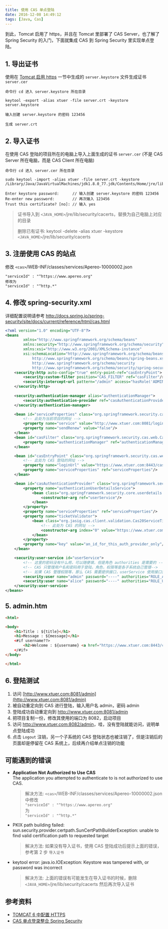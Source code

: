 ```yaml
---
title: 使用 CAS 单点登陆
date: 2016-12-08 14:49:12
tags: [Java, Cas]
---
```


到此，Tomcat 启用了 https，并且在 Tomcat 里部署了 CAS Server，也了解了 Spring Security 的入门，下面就集成 CAS 到 Spring Security 里实现单点登陆。

<!--more-->

## 1. 导出证书

使用在 [Tomcat 启用 https](/java-tomcat-https/) 一节中生成的 `server.keystore` 文件生成证书 `server.cer` 

```
命令行 cd 进入 server.keystore 所在目录

keytool -export -alias xtuer -file server.crt -keystore server.keystore

输入创建 server.keystore 的密码 123456

生成 server.crt
```

## 2. 导入证书

在使用 CAS 登陆的项目所在的电脑上导入上面生成的证书 `server.cer` (不是 CAS Server 所在电脑，而是 CAS Client 所在电脑)

```
命令行 cd 进入 server.cer 所在目录

sudo keytool -import -alias xtuer -file server.crt -keystore /Library/Java/JavaVirtualMachines/jdk1.8.0_77.jdk/Contents/Home/jre/lib/security/cacerts

Enter keystore password:      // 输入创建 server.keystore 的密码 123456
Re-enter new password:        // 再次输入 123456
Trust this certificate? [no]: // 输入 yes
```

> 证书导入到 `<JAVA_HOME>`/jre/lib/security/cacerts，替换为自己电脑上对应的目录 
>
> 删除已有证书: keytool -delete -alias xtuer -keystore `<JAVA_HOME>`/jre/lib/security/cacerts

## 3. 注册使用 CAS 的站点

修改 `<cas>`/WEB-INF/classes/services/Apereo-10000002.json

```
"serviceId" : "^https://www.apereo.org" 
修改为 
"serviceId" : "^http.*"
```

## 4. 修改 spring-security.xml

详细配置说明请参考 <http://docs.spring.io/spring-security/site/docs/current/reference/html/cas.html>

```xml
<?xml version="1.0" encoding="UTF-8"?>
<beans
        xmlns="http://www.springframework.org/schema/beans"
        xmlns:security="http://www.springframework.org/schema/security"
        xmlns:xsi="http://www.w3.org/2001/XMLSchema-instance"
        xsi:schemaLocation="http://www.springframework.org/schema/beans
            http://www.springframework.org/schema/beans/spring-beans.xsd
            http://www.springframework.org/schema/security
            http://www.springframework.org/schema/security/spring-security.xsd">
    <security:http auto-config="true" entry-point-ref="casEntryPoint">
        <security:custom-filter position="CAS_FILTER" ref="casFilter"/>
        <security:intercept-url pattern="/admin" access="hasRole('ADMIN')"/>
    </security:http>
  
    <security:authentication-manager alias="authenticationManager">
        <security:authentication-provider ref="casAuthenticationProvider"/>
    </security:authentication-manager>

    <bean id="serviceProperties" class="org.springframework.security.cas.ServiceProperties">
        <!-- 此处为当前项目的网址 -->
        <property name="service" value="http://www.xtuer.com:8081/login/cas"/>
        <property name="sendRenew" value="false"/>
    </bean>
    <bean id="casFilter" class="org.springframework.security.cas.web.CasAuthenticationFilter">
        <property name="authenticationManager" ref="authenticationManager"/>
    </bean>

    <bean id="casEntryPoint" class="org.springframework.security.cas.web.CasAuthenticationEntryPoint">
      	<!-- 此处为 CAS 登陆的网址 -->
        <property name="loginUrl" value="https://www.xtuer.com:8443/cas/login"/>
        <property name="serviceProperties" ref="serviceProperties"/>
    </bean>

    <bean id="casAuthenticationProvider" class="org.springframework.security.cas.authentication.CasAuthenticationProvider">
        <property name="authenticationUserDetailsService">
            <bean class="org.springframework.security.core.userdetails.UserDetailsByNameServiceWrapper">
                <constructor-arg ref="userService"/>
            </bean>
        </property>
        <property name="serviceProperties" ref="serviceProperties"/>
        <property name="ticketValidator">
            <bean class="org.jasig.cas.client.validation.Cas20ServiceTicketValidator">
                <!-- 此处为 CAS 的网址 -->
                <constructor-arg index="0" value="https://www.xtuer.com:8443/cas"/>
            </bean>
        </property>
        <property name="key" value="an_id_for_this_auth_provider_only"/>
    </bean>

    <security:user-service id="userService">
        <!-- 这里的密码没有什么用，可以随便填，但是角色 authorities 是需要的 -->
        <!-- CAS 只管理用户名和密码用于登陆，角色，权限等是各子系统自己管理-->
        <!-- 如果 CAS 管理权限等，那么 CAS 需要提供接口，userService 使用接口获取权限 -->
        <security:user name="admin" password="----" authorities="ROLE_ADMIN"/>
        <security:user name="alice" password="----" authorities="ROLE_USER"/>
    </security:user-service>
</beans>
```

## 5. admin.htm

```html
<html>

<body>
    <h1>Title : ${title}</h1>
    <h1>Message : ${message}</h1>
    <#if username??>
        <h2>Welcome : ${username} <a href="https://www.xtuer.com:8443/cas/logout">Logout</a></h2>
    </#if>
</body>

</html>
```

## 6. 登陆测试

1. 访问 [http://www.xtuer.com:8081/admin](http://www.xtuer.com:8081/admin)
2. 被自动重定向到 CAS 进行登陆，输入用户名 admin，密码 admin
3. 登陆成功自动重定向到 <http://www.xtuer.com:8081/admin>
4. 把项目复制一份，修改其使用的端口为 8082，启动项目
5. 访问 <http://www.xtuer.com:8082/admin>，哇，没有登陆就能访问，说明单点登陆成功
6. 点击 `Logout` 注销，另一个子系统的 CAS 登陆状态也被注销了，但是注销后的页面却是停留在 CAS 系统上，后续再介绍单点注销的功能

## 可能遇到的错误

* **Application Not Authorized to Use CAS**  
  The application you attempted to authenticate to is not authorized to use CAS.

  > 解决方法: `<cas>`/WEB-INF/classes/services/Apereo-10000002.json 中修改  
  > `"serviceId" : "^https://www.apereo.org"`   
  > 为  
  > `"serviceId" : "^http.*"`

* PKIX path building failed: sun.security.provider.certpath.SunCertPathBuilderException: unable to find valid certification path to requested target

  > 解决方法: 如果没有导入证书，使用 CAS 登陆成功后提示上面的错误，参考第 2 步 `导入证书`

* keytool error: java.io.IOException: Keystore was tampered with, or password was incorrect

  > 解决方法: 上面的错误有可能发生在导入证书的时候，删除 `<JAVA_HOME>`/jre/lib/security/cacerts 然后再次导入证书

## 参考资料

* [TOMCAT 6 中配置 HTTPS](http://www.cnblogs.com/yuanermen/archive/2011/03/30/2000153.html)
* [CAS 单点登录整合 Spring Security](http://blog.csdn.net/ang_dd/article/details/12686901)
